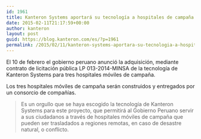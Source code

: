 ```yaml
---
id: 1961
title: Kanteron Systems aportará su tecnología a hospitales de campaña
date: 2015-02-11T21:17:59+00:00
author: kanteron
layout: post
guid: https://blog.kanteron.com/es/?p=1961
permalink: /2015/02/11/kanteron-systems-aportara-su-tecnologia-a-hospitales-de-campana/
---
```

El 10 de febrero el gobierno peruano anunció la adquisición, mediante contrato de licitación pública LP 013-2014-MINSA de la tecnología de Kanteron Systems para tres hospitales móviles de campaña.

Los tres hospitales móviles de campaña serán construidos y entregados por un consorcio de compañías.

> Es un orgullo que se haya escogido la tecnología de Kanteron Systems para este proyecto, que permitirá al Gobierno Peruano servir a sus ciudadanos a través de hospitales móviles de campaña que pueden ser trasladados a regiones remotas, en caso de desastre natural, o conflicto.